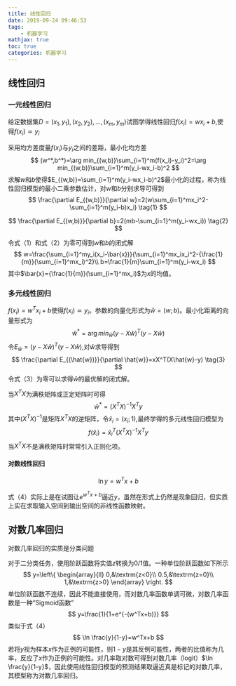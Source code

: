 ```yaml
---
title: 线性回归
date: 2019-09-24 09:46:53
tags:
	- 机器学习
mathjax: true
toc: true 
categories: 机器学习
---
```


## 线性回归

### 一元线性回归

给定数据集$D={(x_1,y_1),(x_2,y_2),...,(x_m,y_m)}$试图学得线性回归$f(x_i)=wx_i+b$,使得$f(x_i)\simeq y_i$

采用均方差度量$f(x_i)$与$y_i$之间的差距，最小化均方差
$$
(w^*,b^*)=\arg min_{(w,b)}\sum_{i=1}^m(f(x_i)-y_i)^2=\arg min_{(w,b)}\sum_{i=1}^m(y_i-wx_i-b)^2
$$
求解$w$和$b$使得$E_{(w,b)}=\sum_{i=1}^m(y_i-wx_i-b)^2$最小化的过程，称为线性回归模型的最小二乘参数估计，对$w$和$b$分别求导可得到
$$
\frac{\partial E_{(w,b)}}{\partial w}=2(w\sum_{i=1}^mx_i^2-\sum_{i=1}^m(y_i-b)x_i) \tag{1}
$$

$$
\frac{\partial E_{(w,b)}}{\partial b}=2(mb-\sum_{i=1}^m(y_i-wx_i)) \tag{2}
$$

令式（1）和式（2）为零可得到$w$和$b$的闭式解
$$
w=\frac{\sum_{i=1}^my_i(x_i-\bar{x})}{\sum_{i=1}^mx_ix_i^2-{\frac{1}{m}}(\sum_{i=1}^mx_i)^2}\\
b=\frac{1}{m}\sum_{i=1}^m(y_i-wx_i)
$$
其中$\bar{x}={\frac{1}{m}}(\sum_{i=1}^mx_i)$为$x$的均值。

### 多元线性回归

$f(x_i)=w^Tx_i+b$使得$f(x_i)\simeq y_i$。参数的向量化形式为$\hat{w}=(w;b)$。最小化距离的向量形式为
$$
\hat{w}^*=\arg min_{\hat{w}}(y-X\hat{w})^T(y-X\hat{w})
$$
令$E_{\hat{w}}=(y-X\hat{w})^T(y-X\hat{w})$,对$\hat{w}$求导得到
$$
\frac{\partial E_{(\hat{w})}}{\partial \hat{w}}=xX^T(X\hat{w}-y) \tag{3}
$$
令式（3）为零可以求得$\hat{w}$的最优解的闭式解。

当$X^TX$为满秩矩阵或正定矩阵时可得
$$
\hat{w}^*=(X^TX)^{-1}X^Ty
$$
其中$(X^TX)^{-1}$是矩阵$X^TX$的逆矩阵，令$\hat{x}_i=(x_i;1)$,最终学得的多元线性回归模型为
$$
f(\hat{x}_i)=\hat{x}^T_i(X^TX)^{-1}X^Ty
$$
当$X^TX$不是满秩矩阵时常常引入正则化项。

#### 对数线性回归

$$
\ln{y}=w^Tx+b \tag{4}
$$

式（4）实际上是在试图让$e^{w^Tx+b}$逼近$y$，虽然在形式上仍然是现象回归，但实质上实在求取输入空间到输出空间的非线性函数映射。

## 对数几率回归

对数几率回归的实质是分类问题

对于二分类任务，使用阶跃函数将实值$z$转换为$0/1$值。一种单位阶跃函数如下所示
$$
y=\left\{ \begin{array}{ll}
0,&\textrm{z<0}\\
0.5,&\textrm{z=0}\\
1,&\textrm{z>0}
\end{array} \right.
$$
单位阶跃函数不连续，因此不能直接使用，而对数几率函数单调可微，对数几率函数是一种“Sigmoid函数”
$$
y=\frac{1}{1+e^{-(w^Tx+b)}}
$$
类似于式（4）
$$
\ln \frac{y}{1-y}=w^Tx+b
$$
若将$y$视为样本$x$作为正例的可能性，则$1-y$是其反例可能性，两者的比值称为几率，反应了$x$作为正例的可能性。对几率取对数可得到对数几率（logit）$\ln \frac{y}{1-y}$，因此使用线性回归模型的预测结果取逼近真是标记的对数几率，其模型称为对数几率回归。